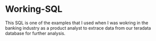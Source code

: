 # Working-SQL

This SQL is one of the examples that I used when I was wokring in the banking industry as a product analyst to extrace data from our teradata database for further analysis.
